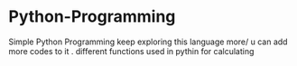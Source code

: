 # Python-Programming
Simple Python Programming
keep exploring this language more/ u can add more codes to it . different functions used in pythin for calculating
